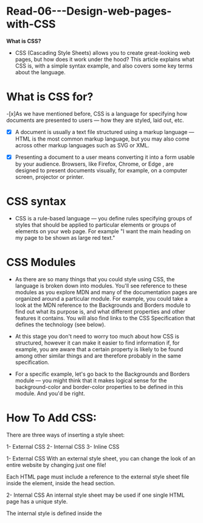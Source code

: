 # Read-06---Design-web-pages-with-CSS
**What is CSS?**
- CSS (Cascading Style Sheets) allows you to create great-looking web pages, but how does it work under the hood? This article explains what CSS is, with a simple syntax example, and also covers some key terms about the language.




# What is CSS for?
-[x]As we have mentioned before, CSS is a language for specifying how documents are presented to users — how they are styled, laid out, etc.

-[x] A document is usually a text file structured using a markup language — HTML is the most common markup language, but you may also come across other markup languages such as SVG or XML.

-[x] Presenting a document to a user means converting it into a form usable by your audience. Browsers, like Firefox, Chrome, or Edge , are designed to present documents visually, for example, on a computer screen, projector or printer.


# CSS syntax
- CSS is a rule-based language — you define rules specifying groups of styles that should be applied to particular elements or groups of elements on your web page. For example "I want the main heading on my page to be shown as large red text."


# CSS Modules
- As there are so many things that you could style using CSS, the language is broken down into modules. You'll see reference to these modules as you explore MDN and many of the documentation pages are organized around a particular module. For example, you could take a look at the MDN reference to the Backgrounds and Borders module to find out what its purpose is, and what different properties and other features it contains. You will also find links to the CSS Specification that defines the technology (see below).

- At this stage you don't need to worry too much about how CSS is structured, however it can make it easier to find information if, for example, you are aware that a certain property is likely to be found among other similar things and are therefore probably in the same specification. 

- For a specific example, let's go back to the Backgrounds and Borders module — you might think that it makes logical sense for the background-color and border-color properties to be defined in this module. And you'd be right.



# How To Add CSS:
There are three ways of inserting a style sheet:

1- External CSS
2- Internal CSS
3- Inline CSS


1- External CSS
With an external style sheet, you can change the look of an entire website by changing just one file!

Each HTML page must include a reference to the external style sheet file inside the <link> element, inside the head section.


2- Internal CSS
An internal style sheet may be used if one single HTML page has a unique style.

The internal style is defined inside the <style> element, inside the head section.
  
  
  3- Inline CSS
An inline style may be used to apply a unique style for a single element.

To use inline styles, add the style attribute to the relevant element. The style attribute can contain any CSS property.
  
  
  
  **CSS color Property**
  - CSS Syntax
- color: color|initial|inherit;
  
  # Example
Set the text color with a HEX value:

body {color: #92a8d1;}
  
  #Example
Set the text color with an RGB value:

body {color: rgb(201, 76, 76);}
